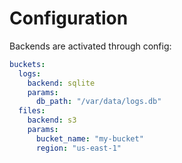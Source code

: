 # Configuration

Backends are activated through config:

```yaml
buckets:
  logs:
    backend: sqlite
    params:
      db_path: "/var/data/logs.db"
  files:
    backend: s3
    params:
      bucket_name: "my-bucket"
      region: "us-east-1"
```
